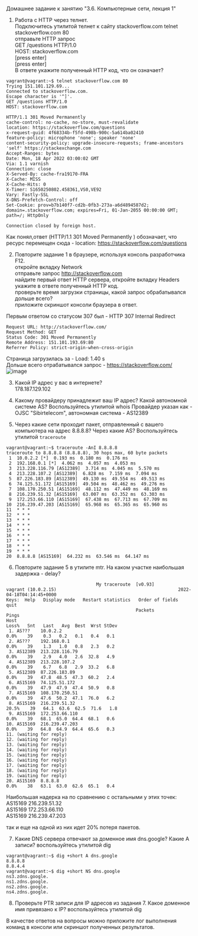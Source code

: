 Домашнее задание к занятию "3.6. Компьютерные сети, лекция 1"  
1. Работа c HTTP через телнет.  
Подключитесь утилитой телнет к сайту stackoverflow.com telnet stackoverflow.com 80  
отправьте HTTP запрос  
GET /questions HTTP/1.0  
HOST: stackoverflow.com  
[press enter]  
[press enter]  
В ответе укажите полученный HTTP код, что он означает?  

```
vagrant@vagrant:~$ telnet stackoverflow.com 80
Trying 151.101.129.69...
Connected to stackoverflow.com.
Escape character is '^]'.
GET /questions HTTP/1.0
HOST: stackoverflow.com

HTTP/1.1 301 Moved Permanently
cache-control: no-cache, no-store, must-revalidate
location: https://stackoverflow.com/questions
x-request-guid: 4f68334b-f5fd-498b-900c-5a614ba02410
feature-policy: microphone 'none'; speaker 'none'
content-security-policy: upgrade-insecure-requests; frame-ancestors 'self' https://stackexchange.com
Accept-Ranges: bytes
Date: Mon, 18 Apr 2022 03:00:02 GMT
Via: 1.1 varnish
Connection: close
X-Served-By: cache-fra19170-FRA
X-Cache: MISS
X-Cache-Hits: 0
X-Timer: S1650250802.458361,VS0,VE92
Vary: Fastly-SSL
X-DNS-Prefetch-Control: off
Set-Cookie: prov=b7b140f7-cd2b-0fb3-273a-a6d4894587d2; domain=.stackoverflow.com; expires=Fri, 01-Jan-2055 00:00:00 GMT; path=/; HttpOnly

Connection closed by foreign host.
```
Как понял,ответ (HTTP/1.1 301 Moved Permanently ) обозначает, что ресурс перемещен сюда - location: https://stackoverflow.com/questions  


2. Повторите задание 1 в браузере, используя консоль разработчика F12.  
откройте вкладку Network  
отправьте запрос http://stackoverflow.com  
найдите первый ответ HTTP сервера, откройте вкладку Headers  
укажите в ответе полученный HTTP код.  
проверьте время загрузки страницы, какой запрос обрабатывался дольше всего?  
приложите скриншот консоли браузера в ответ. 

Первым ответом со статусом 307 был - HTTP 307 Internal Redirect
```
Request URL: http://stackoverflow.com/
Request Method: GET
Status Code: 301 Moved Permanently
Remote Address: 151.101.193.69:80
Referrer Policy: strict-origin-when-cross-origin
```
Страница загрузилась за - Load: 1.40 s  
Дольше всего отрабатывался запрос - https://stackoverflow.com/  
![image](https://user-images.githubusercontent.com/99823951/163750401-31ba10f6-36b8-4106-9792-da1a8032ae90.png)

 

3. Какой IP адрес у вас в интернете?  
178.187.129.102

4. Какому провайдеру принадлежит ваш IP адрес? Какой автономной системе AS? Воспользуйтесь утилитой whois
Провайдер указан как - OJSC "Sibirtelecom", автономная система - AS12389

5. Через какие сети проходит пакет, отправленный с вашего компьютера на адрес 8.8.8.8? Через какие AS? Воспользуйтесь утилитой ```traceroute```
```
vagrant@vagrant:~$ traceroute -AnI 8.8.8.8
traceroute to 8.8.8.8 (8.8.8.8), 30 hops max, 60 byte packets
 1  10.0.2.2 [*]  0.193 ms  0.180 ms  0.176 ms
 2  192.168.0.1 [*]  4.062 ms  4.057 ms  4.053 ms
 3  213.228.116.79 [AS12389]  3.714 ms  4.045 ms  5.570 ms
 4  213.228.107.2 [AS12389]  6.828 ms  7.159 ms  7.094 ms
 5  87.226.183.89 [AS12389]  49.130 ms  49.554 ms  49.513 ms
 6  74.125.51.172 [AS15169]  49.504 ms  48.462 ms  49.276 ms
 7  108.170.250.51 [AS15169]  48.112 ms  47.449 ms  48.169 ms
 8  216.239.51.32 [AS15169]  63.007 ms  63.352 ms  63.303 ms
 9  172.253.66.110 [AS15169]  67.438 ms  67.713 ms  67.709 ms
10  216.239.47.203 [AS15169]  65.968 ms  65.365 ms  65.960 ms
11  * * *
12  * * *
13  * * *
14  * * *
15  * * *
16  * * *
17  * * *
18  * * *
19  * * *
20  8.8.8.8 [AS15169]  64.232 ms  63.546 ms  64.147 ms
```

6. Повторите задание 5 в утилите mtr. На каком участке наибольшая задержка - delay?
```
                                  My traceroute  [v0.93]
vagrant (10.0.2.15)                                              2022-04-18T04:14:45+0000
Keys:  Help   Display mode   Restart statistics   Order of fields   quit
                                                 Packets               Pings
Host                                                                        Loss%   Snt   Last   Avg  Best  Wrst StDev
 1. AS???    10.0.2.2                                                         0.0%    39    0.3   0.2   0.1   0.4   0.1
 2. AS???    192.168.0.1                                                      0.0%    39    1.3   1.0   0.8   2.3   0.2
 3. AS12389  213.228.116.79                                                   0.0%    39    2.9   4.0   2.6  32.8   4.9
 4. AS12389  213.228.107.2                                                    0.0%    39    6.7   6.8   2.9  33.2   6.8
 5. AS12389  87.226.183.89                                                    0.0%    39   47.8  48.5  47.3  60.2   2.4
 6. AS15169  74.125.51.172                                                    0.0%    39   47.9  47.9  47.4  50.9   0.8
 7. AS15169  108.170.250.51                                                   0.0%    39   47.6  50.2  47.1  76.0   6.2
 8. AS15169  216.239.51.32                                                   20.5%    39   64.1  63.6  62.5  71.6   1.8
 9. AS15169  172.253.66.110                                                   0.0%    39   68.1  65.0  64.4  68.1   0.6
10. AS15169  216.239.47.203                                                   0.0%    39   64.8  64.9  64.4  65.6   0.3
11. (waiting for reply)
12. (waiting for reply)
13. (waiting for reply)
14. (waiting for reply)
15. (waiting for reply)
16. (waiting for reply)
17. (waiting for reply)
18. (waiting for reply)
19. (waiting for reply)
20. AS15169  8.8.8.8                                                          0.0%    38   63.1  63.0  62.6  65.1   0.4
```
Наибольшая надерка на по сравнению с остальными у этих точек:  
AS15169  216.239.51.32  
AS15169  172.253.66.110   
AS15169  216.239.47.203   

так и еще на одной из них идет 20% потеря пакетов.  

7. Какие DNS сервера отвечают за доменное имя dns.google? Какие A записи? воспользуйтесь утилитой dig

```
vagrant@vagrant:~$ dig +short A dns.google
8.8.8.8
8.8.4.4
vagrant@vagrant:~$ dig +short NS dns.google
ns3.zdns.google.
ns1.zdns.google.
ns2.zdns.google.
ns4.zdns.google.
```

8. Проверьте PTR записи для IP адресов из задания 7. Какое доменное имя привязано к IP? воспользуйтесь утилитой dig

В качестве ответов на вопросы можно приложите лог выполнения команд в консоли или скриншот полученных результатов.
